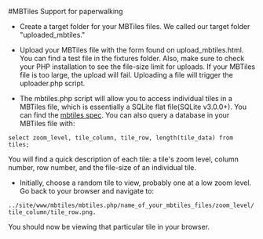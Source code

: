 #MBTiles Support for paperwalking

* Create a target folder for your MBTiles files. We called our target folder
"uploaded_mbtiles."

* Upload your MBTiles file with the form found on upload_mbtiles.html. You can find a 
test file in the fixtures folder. Also, make sure to check your PHP installation to see 
the file-size limit for uploads. If your MBTiles file is too large, the upload will fail. 
Uploading a file will trigger the uploader.php script.

* The mbtiles.php script will allow you to access individual tiles in a MBTiles file, 
which is essentially a SQLite flat file(SQLite v3.0.0+). You can find the 
[mbtiles spec](https://github.com/mapbox/mbtiles-spec/blob/master/1.2/spec.md). You 
can also query a database in your MBTiles file with:

 `select zoom_level, tile_column, tile_row, length(tile_data) from tiles;`

 You will find a quick description of each tile: a tile's zoom level, column number, 
row number, and the file-size of an individual tile.

* Initially, choose a random tile to view, probably one at a low zoom level. Go back to 
your browser and navigate to:

 `../site/www/mbtiles/mbtiles.php/name_of_your_mbtiles_files/zoom_level/tile_column/tile_row.png.`

 You should now be viewing that particular tile in your browser.